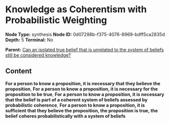 # Knowledge as Coherentism with Probabilistic Weighting

**Node Type:** synthesis
**Node ID:** 0d07298b-f375-4076-8969-bdff5ca2835d
**Depth:** 5
**Terminal:** No

**Parent:** [Can an isolated true belief that is unrelated to the system of beliefs still be considered knowledge?](can-an-isolated-true-belief-that-is-unrelated-to-the-system-of-beliefs-still-be-considered-knowledge-antithesis-bcedc63a-5b7d-466e-8b92-b5889061c79b.md)

## Content

**For a person to know a proposition, it is necessary that they believe the proposition**, **For a person to know a proposition, it is necessary for the proposition to be true**, **For a person to know a proposition, it is necessary that the belief is part of a coherent system of beliefs assessed by probabilistic coherence**, **For a person to know a proposition, it is sufficient that they believe the proposition, the proposition is true, the belief coheres probabilistically with a system of beliefs**
